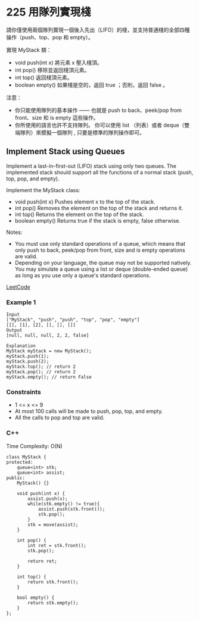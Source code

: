 # 225 用隊列實現棧 

請你僅使用兩個隊列實現一個後入先出（LIFO）的棧，並支持普通棧的全部四種操作（push、top、pop 和 empty）。

實現 MyStack 類：

* void push(int x) 將元素 x 壓入棧頂。
* int pop() 移除並返回棧頂元素。
* int top() 返回棧頂元素。
* boolean empty() 如果棧是空的，返回 true ；否則，返回 false 。
 

注意：

* 你只能使用隊列的基本操作 —— 也就是 push to back、peek/pop from front、size 和 is empty 這些操作。
* 你所使用的語言也許不支持隊列。 你可以使用 list （列表）或者 deque（雙端隊列）來模擬一個隊列 , 只要是標準的隊列操作即可。

## Implement Stack using Queues

Implement a last-in-first-out (LIFO) stack using only two queues. The implemented stack should support all the functions of a normal stack (push, top, pop, and empty).

Implement the MyStack class:

* void push(int x) Pushes element x to the top of the stack.
* int pop() Removes the element on the top of the stack and returns it.
* int top() Returns the element on the top of the stack.
* boolean empty() Returns true if the stack is empty, false otherwise.  

Notes:

* You must use only standard operations of a queue, which means that only push to back, peek/pop from front, size and is empty operations are valid.
* Depending on your language, the queue may not be supported natively. You may simulate a queue using a list or deque (double-ended queue) as long as you use only a queue's standard operations.
 

[LeetCode](https://leetcode.cn/problems/implement-stack-using-queues/)

### Example 1

```
Input
["MyStack", "push", "push", "top", "pop", "empty"]
[[], [1], [2], [], [], []]
Output
[null, null, null, 2, 2, false]

Explanation
MyStack myStack = new MyStack();
myStack.push(1);
myStack.push(2);
myStack.top(); // return 2
myStack.pop(); // return 2
myStack.empty(); // return False
```


### Constraints

* 1 <= x <= 9
* At most 100 calls will be made to push, pop, top, and empty.
* All the calls to pop and top are valid.

### C++ 

Time Complexity: O(N)

```
class MyStack {
protected:
    queue<int> stk;
    queue<int> assist;
public:
    MyStack() {}
    
    void push(int x) {
        assist.push(x);
        while(stk.empty() != true){
            assist.push(stk.front());
            stk.pop();
        }
        stk = move(assist);
    }
    
    int pop() { 
        int ret = stk.front();
        stk.pop();

        return ret;
    }
    
    int top() {
        return stk.front();
    }
    
    bool empty() {
        return stk.empty();
    }
};
```